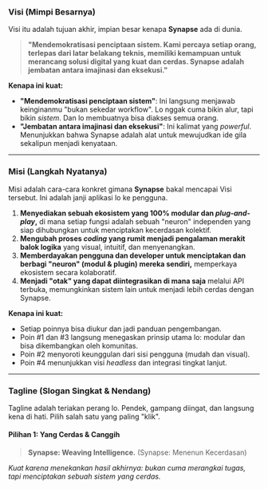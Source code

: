 ### Visi (Mimpi Besarnya)

Visi itu adalah tujuan akhir, impian besar kenapa **Synapse** ada di dunia.

> **"Mendemokratisasi penciptaan sistem. Kami percaya setiap orang, terlepas dari latar belakang teknis, memiliki kemampuan untuk merancang solusi digital yang kuat dan cerdas. Synapse adalah jembatan antara imajinasi dan eksekusi."**

**Kenapa ini kuat:**
* **"Mendemokratisasi penciptaan sistem"**: Ini langsung menjawab keinginanmu "bukan sekedar workflow". Lo nggak cuma bikin alur, tapi bikin *sistem*. Dan lo membuatnya bisa diakses semua orang.
* **"Jembatan antara imajinasi dan eksekusi"**: Ini kalimat yang *powerful*. Menunjukkan bahwa Synapse adalah alat untuk mewujudkan ide gila sekalipun menjadi kenyataan.

---

### Misi (Langkah Nyatanya)

Misi adalah cara-cara konkret gimana **Synapse** bakal mencapai Visi tersebut. Ini adalah janji aplikasi lo ke pengguna.

1.  **Menyediakan sebuah ekosistem yang 100% modular dan *plug-and-play*,** di mana setiap fungsi adalah sebuah "neuron" independen yang siap dihubungkan untuk menciptakan kecerdasan kolektif.
2.  **Mengubah proses *coding* yang rumit menjadi pengalaman merakit balok logika** yang visual, intuitif, dan menyenangkan.
3.  **Memberdayakan pengguna dan developer untuk menciptakan dan berbagi "neuron" (modul & plugin) mereka sendiri,** memperkaya ekosistem secara kolaboratif.
4.  **Menjadi "otak" yang dapat diintegrasikan di mana saja** melalui API terbuka, memungkinkan sistem lain untuk menjadi lebih cerdas dengan Synapse.

**Kenapa ini kuat:**
* Setiap poinnya bisa diukur dan jadi panduan pengembangan.
* Poin #1 dan #3 langsung menegaskan prinsip utama lo: modular dan bisa dikembangkan oleh komunitas.
* Poin #2 menyoroti keunggulan dari sisi pengguna (mudah dan visual).
* Poin #4 menunjukkan visi *headless* dan integrasi tingkat lanjut.

---

### Tagline (Slogan Singkat & Nendang)

Tagline adalah teriakan perang lo. Pendek, gampang diingat, dan langsung kena di hati. Pilih salah satu yang paling "klik".

#### Pilihan 1: Yang Cerdas & Canggih
> **Synapse: Weaving Intelligence.**
> (Synapse: Menenun Kecerdasan)

*Kuat karena menekankan hasil akhirnya: bukan cuma merangkai tugas, tapi menciptakan sebuah sistem yang cerdas.*
